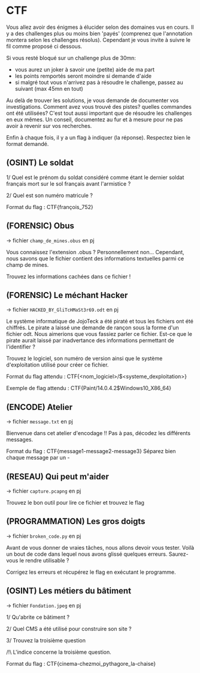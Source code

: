 # CTF

Vous allez avoir des énigmes à élucider selon des domaines vus en cours. Il y a des challenges plus ou moins bien 'payés' (comprenez que l'annotation montera selon les challenges résolus). Cependant je vous invite à suivre le fil comme proposé ci dessous. 

Si vous resté bloqué sur un challenge plus de 30mn:

* vous aurez un joker à savoir une (petite) aide de ma part
* les points remportés seront moindre si demande d'aide
* si malgré tout vous n'arrivez pas à résoudre le challenge, passez au suivant (max 45mn en tout)

Au delà de trouver les solutions, je vous demande de documenter vos investigations. Comment avez vous trouvé des pistes? quelles commandes ont été utilisées? C'est tout aussi important que de résoudre les challenges en eux mêmes. Un conseil, documentez au fur et à mesure pour ne pas avoir à revenir sur vos recherches.

Enfin à chaque fois, il y a un flag à indiquer (la réponse). Respectez bien le format demandé.


## (OSINT) Le soldat

1/ Quel est le prénom du soldat considéré comme étant le dernier soldat français mort sur le sol français avant l'armistice ?

2/ Quel est son numéro matricule ?

Format du flag : CTF{françois_752}

## (FORENSIC) Obus

-> fichier `champ_de_mines.obus` en pj 

Vous connaissez l'extension .obus ? Personnellement non... Cependant, nous savons que le fichier contient des informations textuelles parmi ce champ de mines.

Trouvez les informations cachées dans ce fichier !

## (FORENSIC) Le méchant Hacker

-> fichier `HACKED_BY_GliTcHMaSt3r69.odt` en pj

Le système informatique de JojoTeck a été piraté et tous les fichiers ont été chiffrés. Le pirate a laissé une demande de rançon sous la forme d'un fichier odt. Nous aimerions que vous fassiez parler ce fichier. Est-ce que le pirate aurait laissé par inadvertance des informations permettant de l'identifier ?

Trouvez le logiciel, son numéro de version ainsi que le système d'exploitation utilisé pour créer ce fichier.

Format du flag attendu : CTF{<nom_logiciel>/$<systeme_dexploitation>}

Exemple de flag attendu : CTF{Paint/14.0.4.2$Windows10_X86_64}

## (ENCODE) Atelier

-> fichier `message.txt` en pj

Bienvenue dans cet atelier d'encodage !! Pas à pas, décodez les différents messages.

Format du flag : CTF{message1-message2-message3} Séparez bien chaque message par un -

## (RESEAU) Qui peut m'aider

-> fichier `capture.pcapng` en pj

Trouvez le bon outil pour lire ce fichier et trouvez le flag

## (PROGRAMMATION) Les gros doigts

-> fichier `broken_code.py` en pj

Avant de vous donner de vraies tâches, nous allons devoir vous tester. Voilà un bout de code dans lequel nous avons glissé quelques erreurs. Saurez-vous le rendre utilisable ?

Corrigez les erreurs et récupérez le flag en exécutant le programme.

## (OSINT) Les métiers du bâtiment

-> fichier `Fondation.jpeg` en pj

1/ Qu'abrite ce bâtiment ?

2/ Quel CMS a été utilisé pour construire son site ?

3/ Trouvez la troisième question

/!\ L'indice concerne la troisième question.

Format du flag : CTF{cinema-chezmoi_pythagore_la-chaise}
